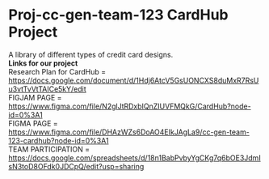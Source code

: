 # Proj-cc-gen-team-123 CardHub Project
A library of different types of credit card designs.<br>
<b>Links for our project</b> <br>
Research Plan for CardHub = https://docs.google.com/document/d/1Hdj6AtcV5GsUONCXS8duMxR7RsUu3vtTvVtTAICe5kY/edit <br/>
FIGJAM PAGE = https://www.figma.com/file/N2glJtRDxbIQnZIUVFMQkG/CardHub?node-id=0%3A1 <br/>
FIGMA PAGE = https://www.figma.com/file/DHAzWZs6DoAO4EIkJAgLa9/cc-gen-team-123-cardhub?node-id=0%3A1 <br/>
TEAM PARTICIPATION = https://docs.google.com/spreadsheets/d/18n1BabPvbyYgCKg7q6bOE3JdmIsN3toD8OFdk0JDCpQ/edit?usp=sharing
